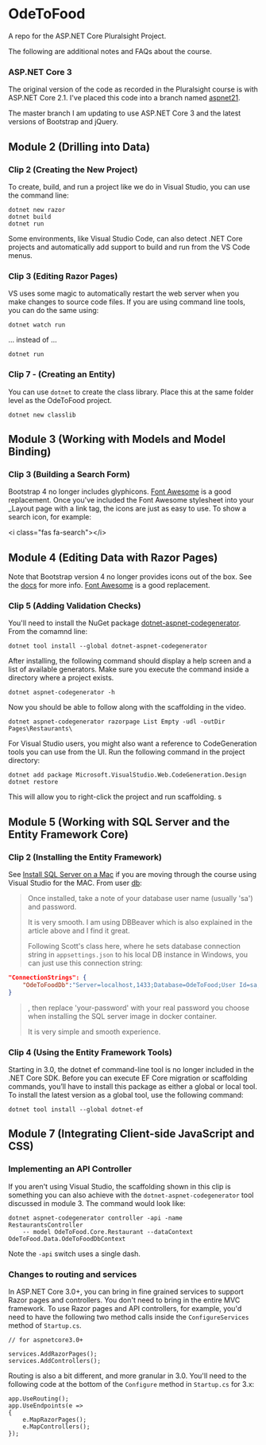 # OdeToFood
A repo for the ASP.NET Core Pluralsight Project.

The following are additional notes and FAQs about the course. 

### ASP.NET Core 3

The original version of the code as recorded in the Pluralsight course is with ASP.NET Core 2.1. I've placed this code
into a branch named [aspnet21](https://github.com/OdeToCode/OdeToFood/tree/aspnet21).

The master branch I am updating to use ASP.NET Core 3 and the latest versions of Bootstrap and jQuery. 

## Module 2 (Drilling into Data)

### Clip 2 (Creating the New Project)

To create, build, and run a project like we do in Visual Studio, you can use the command line:

```text
dotnet new razor
dotnet build
dotnet run
```

Some environments, like Visual Studio Code, can also detect .NET Core projects and automatically add support to build and run from the VS Code menus. 

### Clip 3 (Editing Razor Pages)

VS uses some magic to automatically restart the web server when you make changes to source code files. If you are using command line tools, you can do the same using:

`dotnet watch run`

... instead of ...

`dotnet run`

### Clip 7 - (Creating an Entity)

You can use `dotnet` to create the class library. Place this at the same folder level as the OdeToFood project. 

```
dotnet new classlib
```

## Module 3 (Working with Models and Model Binding)

### Clip 3 (Building a Search Form)

Bootstrap 4 no longer includes glyphicons. [Font Awesome](https://fontawesome.com/start) is a good replacement. Once you've included the Font Awesome stylesheet into your _Layout page with a link tag, the icons are just as easy to use. To show a search icon, for example:

&lt;i class="fas fa-search"&gt;&lt;/i&gt;

## Module 4 (Editing Data with Razor Pages)

Note that Bootstrap version 4 no longer provides icons out of the box. See the [docs](https://getbootstrap.com/docs/4.0/extend/icons/) for more info. [Font Awesome](https://fontawesome.com/start) is a good replacement.

### Clip 5 (Adding Validation Checks)

You'll need to install the NuGet package [dotnet-aspnet-codegenerator](https://www.nuget.org/packages/dotnet-aspnet-codegenerator/). From the comamnd line:

```text
dotnet tool install --global dotnet-aspnet-codegenerator 
```

After installing, the following command should display a help screen and a list of available generators. Make sure you execute the command inside a directory where a project exists.

```text
dotnet aspnet-codegenerator -h
```

Now you should be able to follow along with the scaffolding in the video.

```text
dotnet aspnet-codegenerator razorpage List Empty -udl -outDir Pages\Restaurants\
```

For Visual Studio users, you might also want a reference to CodeGeneration tools you can use from the UI. Run the following command in the project directory:

```text
dotnet add package Microsoft.VisualStudio.Web.CodeGeneration.Design
dotnet restore
```

This will allow you to right-click the project and run scaffolding. s

## Module 5 (Working with SQL Server and the Entity Framework Core)

### Clip 2 (Installing the Entity Framework)

See [Install SQL Server on a Mac](https://www.quackit.com/sql_server/mac/install_sql_server_on_a_mac.cfm) if you are moving through the course using Visual Studio for the MAC. From user [db](https://disqus.com/home/discussion/pluralsight-1/aspnet_core_fundamentals/#comment-4637096653): 

> Once installed, take a note of your database user name (usually 'sa') and password.
>
> It is very smooth. I am using DBBeaver which is also explained in the article above and I find it great.
>
>Following Scott's class here, where he sets database connection string in `appsettings.json` to his local DB instance in Windows, you can just use this connection string:

``` json
"ConnectionStrings": {
    "OdeToFoodDb":"Server=localhost,1433;Database=OdeToFood;User Id=sa; Password=your-password"
}
```

>, then replace 'your-password' with your real password you choose when installing the SQL server image in docker container.
>
>It is very simple and smooth experience.

### Clip 4 (Using the Entity Framework Tools)

Starting in 3.0, the dotnet ef command-line tool is no longer included in the .NET Core SDK. Before you can execute EF Core migration or scaffolding commands, you’ll have to install this package as either a global or local tool. To install the latest version as a global tool, use the following command:

```
dotnet tool install --global dotnet-ef
```

## Module 7 (Integrating Client-side JavaScript and CSS)

### Implementing an API Controller

If you aren't using Visual Studio, the scaffolding shown in this clip is something you can also achieve with the `dotnet-aspnet-codegenerator` tool discussed in module 3. The command would look like:

```
dotnet aspnet-codegenerator controller -api -name RestaurantsController
    -- model OdeToFood.Core.Restaurant --dataContext OdeToFood.Data.OdeToFoodDbContext 
```
Note the `-api` switch uses a single dash. 

### Changes to routing and services

In ASP.NET Core 3.0+, you can bring in fine grained services to support Razor pages and controllers. You don't need to bring in the entire MVC framework. To use Razor pages and API controllers, for example, you'd need to have the following two method calls inside the `ConfigureServices` method of `Startup.cs`. 

```
// for aspnetcore3.0+

services.AddRazorPages();
services.AddControllers();
```

Routing is also a bit different, and more granular in 3.0. You'll need to the following code at the bottom of the `Configure` method in `Startup.cs` for 3.x:

```
app.UseRouting();            
app.UseEndpoints(e =>
{
    e.MapRazorPages();
    e.MapControllers();
});
```
